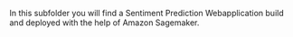 In this subfolder you will find a Sentiment Prediction Webapplication build and deployed with the help of Amazon Sagemaker. 
